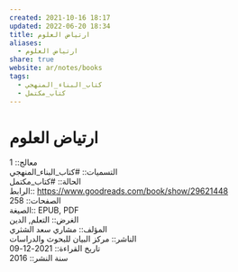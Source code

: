 ```yaml
---  
created: 2021-10-16 18:17  
updated: 2022-06-20 18:34  
title: ارتياض العلوم  
aliases:  
  - ارتياض العلوم  
share: true  
website: ar/notes/books  
tags:  
  - كتاب_البناء_المنهجي  
  - كتاب_مكتمل  
---  
```

  
  
# ارتياض العلوم  
  
معالج:: 1  
التسميات:: #كتاب_البناء_المنهجي  
الحالة:: #كتاب_مكتمل  
الرابط:: https://www.goodreads.com/book/show/29621448  
الصفحات:: 258  
الصيغة:: EPUB, PDF  
الغرض:: التعلم, الدين  
المؤلف:: مشاري سعد الشثري  
الناشر:: مركز البيان للبحوث والدراسات  
تاريخ القراءة:: 2021-12-09  
سنة النشر:: 2016  
  
